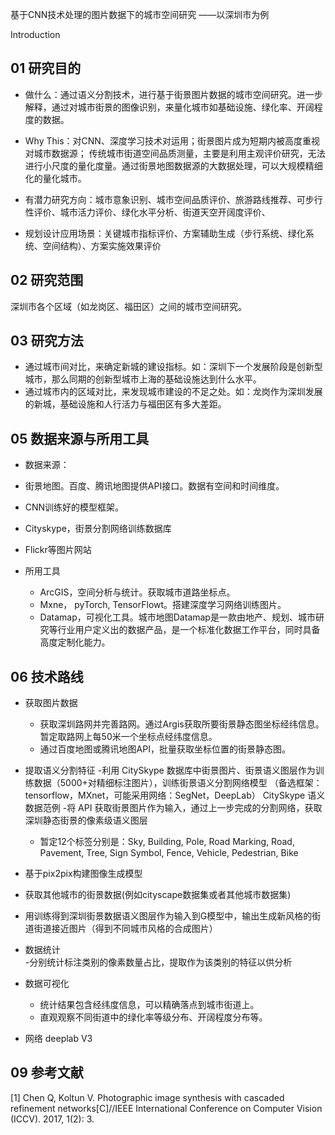 基于CNN技术处理的图片数据下的城市空间研究
——以深圳市为例

Introduction


## 01 研究目的

- 做什么：通过语义分割技术，进行基于街景图片数据的城市空间研究。进一步解释，通过对城市街景的图像识别，来量化城市如基础设施、绿化率、开阔程度的数据。	

- Why This：对CNN、深度学习技术对运用；街景图片成为短期内被高度重视对城市数据源；
传统城市街道空间品质测量，主要是利用主观评价研究，无法进行小尺度的量化度量。通过街景地图数据源的大数据处理，可以大规模精细化的量化城市。

- 有潜力研究方向：城市意象识别、城市空间品质评价、旅游路线推荐、可步行性评价、城市活力评价、绿化水平分析、街道天空开阔度评价、

- 规划设计应用场景：关键城市指标评价、方案辅助生成（步行系统、绿化系统、空间结构）、方案实施效果评价

## 02 研究范围

深圳市各个区域（如龙岗区、福田区）之间的城市空间研究。

## 03 研究方法

- 通过城市间对比，来确定新城的建设指标。如：深圳下一个发展阶段是创新型城市，那么同期的创新型城市上海的基础设施达到什么水平。
- 通过城市内的区域对比，来发现城市建设的不足之处。如：龙岗作为深圳发展的新城，基础设施和人行活力与福田区有多大差距。

## 05 数据来源与所用工具

- 数据来源：
- 街景地图。百度、腾讯地图提供API接口。数据有空间和时间维度。
- CNN训练好的模型框架。
- Cityskype，街景分割网络训练数据库
- Flickr等图片网站

- 所用工具
	- ArcGIS，空间分析与统计。获取城市道路坐标点。
	- Mxne， pyTorch, TensorFlowt。搭建深度学习网络训练图片。
	- Datamap，可视化工具。城市地图Datamap是一款由地产、规划、城市研究等行业用户定义出的数据产品，是一个标准化数据工作平台，同时具备高度定制化能力。

## 06 技术路线

- 获取图片数据
	- 获取深圳路网并完善路网。通过Argis获取所要街景静态图坐标经纬信息。暂定取路网上每50米一个坐标点经纬度信息。
	- 通过百度地图或腾讯地图API，批量获取坐标位置的街景静态图。


- 提取语义分割特征
	-利用 CitySkype 数据库中街景图片、街景语义图层作为训练数据（5000+对精细标注图片），训练街景语义分割网络模型 （备选框架：tensorflow，MXnet，可能采用网络：SegNet，DeepLab）
CitySkype 语义数据范例
	-将 API 获取街景图片作为输入，通过上一步完成的分割网络，获取深圳静态街景的像素级语义图层
	- 暂定12个标签分别是：Sky, Building, Pole, Road Marking, Road, Pavement, Tree, Sign Symbol, Fence, Vehicle, Pedestrian, Bike

- 基于pix2pix构建图像生成模型
- 获取其他城市的街景数据(例如cityscape数据集或者其他城市数据集)
- 用训练得到深圳街景数据语义图层作为输入到G模型中，输出生成新风格的街道街道接近图片（得到不同城市风格的合成图片）


- 数据统计	
-分别统计标注类别的像素数量占比，提取作为该类别的特征以供分析

- 数据可视化
	- 统计结果包含经纬度信息，可以精确落点到城市街道上。
	- 直观观察不同街道中的绿化率等级分布、开阔程度分布等。
	
- 网络 deeplab V3

## 09 参考文献
[1] Chen Q, Koltun V. Photographic image synthesis with cascaded refinement networks[C]//IEEE International Conference on Computer Vision (ICCV). 2017, 1(2): 3.



